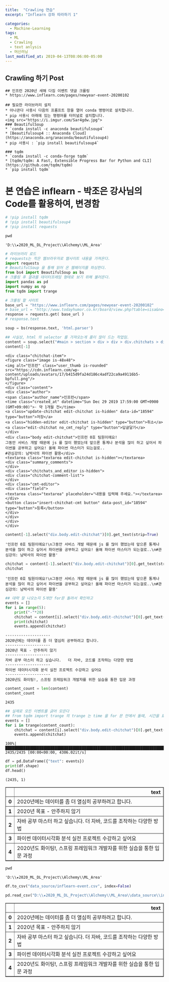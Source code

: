 ```yaml
---
title:  "Crawling 연습"
excerpt: "Inflearn 강좌 따라하기 1"

categories:
  - Machine-Learning
tags:
  - ML
  - Crawling
  - text anlysis
  - 머신러닝
last_modified_at: 2019-04-13T08:06:00-05:00
---
```


## Crawling 하기 Post

    ## 인프런 2020년 새해 다짐 이벤트 댓글 크롤링  
    * https://www.inflearn.com/pages/newyear-event-20200102  

    ## 필요한 라이브러리 설치
    * 아나콘다 사용시 다음의 프롬프트 창을 열어 conda 명령어로 설치합니다.
    * pip 사용시 아래에 있는 명령어를 터미널로 설치합니다.
    <img src="https://i.imgur.com/Sar4gdw.jpg">
    ### BeautifulSoup
    * `conda install -c anaconda beautifulsoup4`
    * [Beautifulsoup4 :: Anaconda Cloud](https://anaconda.org/anaconda/beautifulsoup4)
    * pip 사용시 : `pip install beautifulsoup4`

    ### tqdm
    * `conda install -c conda-forge tqdm`
    * [tqdm/tqdm: A Fast, Extensible Progress Bar for Python and CLI](https://github.com/tqdm/tqdm)
    * `pip install tqdm`

# 본 연습은 inflearn - 박조은 강사님의 Code를 활용하여, 변경함


```python
# !pip install tqdm
# !pip install beautifulsoup4
# !pip install requests
```


```python
pwd
```




    'D:\\★2020_ML_DL_Project\\Alchemy\\ML_Area'




```python
# 라이브러리 로드
# requests는 작은 웹브라우저로 웹사이트 내용을 가져온다.
import requests
# BeautifulSoup 을 통해 읽어 온 웹페이지를 파싱한다.
from bs4 import BeautifulSoup as bs
# 크롤링 후 결과를 데이터프레임 형태로 보기 위해 불러온다.
import pandas as pd
import numpy as np
from tqdm import trange
```


```python
# 크롤링 할 사이트
base_url = "https://www.inflearn.com/pages/newyear-event-20200102"
# base_url = "http://www.todayhumor.co.kr/board/view.php?table=sisa&no=1148601&s_no=1148601&page=4"
response = requests.get( base_url )
# response.text
```


```python
soup = bs(response.text, 'html.parser')
```


```python
## 사실상, html 의 selector 를 가져오는게 품이 많이 드는 작업임.
content = soup.select("#main > section > div > div > div.chitchats > div.chitchat-list > div")
content[-1]
```




    <div class="chitchat-item">
    <figure class="image is-48x48">
    <img alt="인프런" class="user_thumb is-rounded" src="https://cdn.inflearn.com/wp-content/uploads/avatars/17/b415d9fa24d186c4adf22ca9a49116b5-bpfull.png"/>
    </figure>
    <div class="content">
    <div class="author">
    <span class="author_name">인프런</span>
    <time class="created_at" datetime="Sun Dec 29 2019 17:59:00 GMT+0900 (GMT+09:00)">⋅ 약 1개월 전</time>
    <a class="update-chitchat edit-chitchat is-hidden" data-id="18594" type="button">저장</a>
    <a class="hidden-editor edit-chitchat is-hidden" type="button">취소</a>
    <a class="edit-chitchat no_cmt_reply" type="button">답글달기</a>
    </div>
    <div class="body edit-chitchat">인프런 0호 팀원이에요!
    그동안 서비스 개발 때문에 js 를 많이 했었는데 앞으론 통계나 분석을 많이 하고 싶어서 파이썬을 공부하고 싶어요! 올해 파이썬 마스터가 되는걸로..
    #관심강의: 남박사의 파이썬 활용</div>
    <textarea class="textarea edit-chitchat is-hidden"></textarea>
    <div class="summary_comments">
    </div>
    <div class="chitchats_and_editor is-hidden">
    <div class="chitchat-comment-list">
    </div>
    <div class="cmt-editor">
    <div class="field">
    <textarea class="textarea" placeholder="내용을 입력해 주세요."></textarea>
    </div>
    <button class="insert-chitchat-cmt button" data-post_id="18594" type="button">등록</button>
    </div>
    </div>
    </div>
    </div>




```python
content[-1].select("div.body.edit-chitchat")[0].get_text(strip=True)
```




    '인프런 0호 팀원이에요!\n그동안 서비스 개발 때문에 js 를 많이 했었는데 앞으론 통계나 분석을 많이 하고 싶어서 파이썬을 공부하고 싶어요! 올해 파이썬 마스터가 되는걸로..\n#관심강의: 남박사의 파이썬 활용'




```python
chitchat = content[-1].select("div.body.edit-chitchat")[0].get_text(strip=True)
chitchat
```




    '인프런 0호 팀원이에요!\n그동안 서비스 개발 때문에 js 를 많이 했었는데 앞으론 통계나 분석을 많이 하고 싶어서 파이썬을 공부하고 싶어요! 올해 파이썬 마스터가 되는걸로..\n#관심강의: 남박사의 파이썬 활용'




```python
## 대략 잘 나오는지 5개만 for문 돌려서 확인하고
events = []
for i in range(5):
    print("-"*20)
    chitchat = content[i].select("div.body.edit-chitchat")[0].get_text(strip=True)
    print(chitchat)
    events.append(chitchat)
```

    --------------------
    2020년에는 데이터를 좀 더 열심히 공부하려고 합니다.
    --------------------
    2020년 목표 - 안주하지 않기
    --------------------
    자바 공부 마스터 하고 싶습니다.   더 자바, 코드를 조작하는 다양한 방법
    --------------------
    파이썬 데이터시각화 분석 실전 프로젝트 수강하고 싶어요
    --------------------
    2020년도 화이팅!, 스프링 프레임워크 개발자를 위한 실습을 통한 입문 과정



```python
content_count = len(content)
content_count
```




    2435




```python
## 실제로 모든 이벤트를 긁어 모은다
## from tqdm import trange 의 trange 는 time 을 for 문 안에서 돌때, 시간을 표시해주는 역할을 한다.
events = []
for i in trange(content_count):
    chitchat = content[i].select("div.body.edit-chitchat")[0].get_text(strip=True)
    events.append(chitchat)
```

    100%|████████████████████████████████████████████████████████████████████████████| 2435/2435 [00:00<00:00, 4306.02it/s]



```python
df = pd.DataFrame({"text": events})
print(df.shape)
df.head()
```

    (2435, 1)





<div>
<style scoped>
    .dataframe tbody tr th:only-of-type {
        vertical-align: middle;
    }

    .dataframe tbody tr th {
        vertical-align: top;
    }

    .dataframe thead th {
        text-align: right;
    }
</style>
<table border="1" class="dataframe">
  <thead>
    <tr style="text-align: right;">
      <th></th>
      <th>text</th>
    </tr>
  </thead>
  <tbody>
    <tr>
      <th>0</th>
      <td>2020년에는 데이터를 좀 더 열심히 공부하려고 합니다.</td>
    </tr>
    <tr>
      <th>1</th>
      <td>2020년 목표 - 안주하지 않기</td>
    </tr>
    <tr>
      <th>2</th>
      <td>자바 공부 마스터 하고 싶습니다.   더 자바, 코드를 조작하는 다양한 방법</td>
    </tr>
    <tr>
      <th>3</th>
      <td>파이썬 데이터시각화 분석 실전 프로젝트 수강하고 싶어요</td>
    </tr>
    <tr>
      <th>4</th>
      <td>2020년도 화이팅!, 스프링 프레임워크 개발자를 위한 실습을 통한 입문 과정</td>
    </tr>
  </tbody>
</table>
</div>




```python
pwd
```




    'D:\\★2020_ML_DL_Project\\Alchemy\\ML_Area'




```python
df.to_csv("data_source/inflearn-event.csv", index=False)
```


```python
pd.read_csv("D:\\★2020_ML_DL_Project\\Alchemy\\ML_Area\\data_source\\inflearn-event.csv").head()
```




<div>
<style scoped>
    .dataframe tbody tr th:only-of-type {
        vertical-align: middle;
    }

    .dataframe tbody tr th {
        vertical-align: top;
    }

    .dataframe thead th {
        text-align: right;
    }
</style>
<table border="1" class="dataframe">
  <thead>
    <tr style="text-align: right;">
      <th></th>
      <th>text</th>
    </tr>
  </thead>
  <tbody>
    <tr>
      <th>0</th>
      <td>2020년에는 데이터를 좀 더 열심히 공부하려고 합니다.</td>
    </tr>
    <tr>
      <th>1</th>
      <td>2020년 목표 - 안주하지 않기</td>
    </tr>
    <tr>
      <th>2</th>
      <td>자바 공부 마스터 하고 싶습니다.   더 자바, 코드를 조작하는 다양한 방법</td>
    </tr>
    <tr>
      <th>3</th>
      <td>파이썬 데이터시각화 분석 실전 프로젝트 수강하고 싶어요</td>
    </tr>
    <tr>
      <th>4</th>
      <td>2020년도 화이팅!, 스프링 프레임워크 개발자를 위한 실습을 통한 입문 과정</td>
    </tr>
  </tbody>
</table>
</div>


